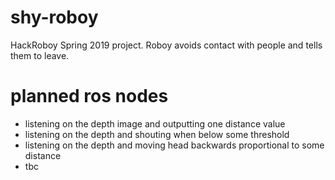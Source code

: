 # shy-roboy
HackRoboy Spring 2019 project. Roboy avoids contact with people and tells them to leave.

# planned ros nodes

- listening on the depth image and outputting one distance value
- listening on the depth and shouting when below some threshold
- listening on the depth and moving head backwards proportional to some distance 
- tbc

